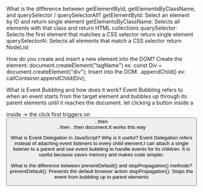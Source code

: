 What is the difference between getElementById, getElementsByClassName, and querySelector / querySelectorAll?
getElementById: Select an element by ID and return single element
getElementsByClassName: Selects all elements with that class and return HTML collections
querySelector: Selects the first element that matches a CSS selector return single element
querySelectorAl: Selects all elements that match a CSS selector return NodeList


How do you create and insert a new element into the DOM?
Create the element: document.createElement("tagName") ex: const Div = document.createElement("div");
Insert into the DOM: .appendChild()   ex: callContainer.appendChild(Div); 


What is Event Bubbling and how does it work?
Event Bubbling refers to when an event starts from the target element and bubbles up through its parent elements until it reaches the document.
let clicking a button inside a <div> inside <body> → the click first triggers on <button>, then <div>, then <body>, then document.It works this way

What is Event Delegation in JavaScript? Why is it useful?
Event Delegation refers instead of attaching event listeners to every child element,I can attach a single listener to a parent and use event bubbling to handle events for its children.
It is useful because saves memory and makes code simpler.

What is the difference between preventDefault() and stopPropagation() methods?
preventDefault(): Prevents the default browser action
stopPropagation(): Stops the event from bubbling up to parent elements
